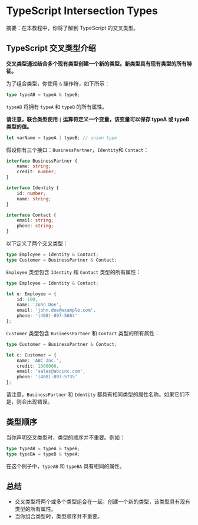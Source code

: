 # TypeScript Intersection Types

摘要：在本教程中，你将了解到 TypeScript 的交叉类型。

## TypeScript 交叉类型介绍

**交叉类型通过结合多个现有类型创建一个新的类型。新类型具有现有类型的所有特征。**

为了组合类型，你使用 `&` 操作符，如下所示：

```ts
type typeAB = typeA & typeB;
```

`typeAB` 将拥有 `typeA` 和 `typeB` 的所有属性。

**请注意，联合类型使用 `|` 运算符定义一个变量，该变量可以保存 typeA 或 typeB 类型的值。**

```ts
let varName = typeA | typeB; // union type
```

假设你有三个接口：`BusinessPartner`，`Identity`和 `Contact`：

```ts
interface BusinessPartner {
    name: string;
    credit: number;
}

interface Identity {
    id: number;
    name: string;
}

interface Contact {
    email: string;
    phone: string;
}

```

以下定义了两个交叉类型：

```ts
type Employee = Identity & Contact;
type Customer = BusinessPartner & Contact;
```

`Employee` 类型包含 `Identity` 和 `Contact` 类型的所有属性：

```ts
type Employee = Identity & Contact;

let e: Employee = {
    id: 100,
    name: 'John Doe',
    email: 'john.doe@example.com',
    phone: '(408)-897-5684'
};
```

`Customer` 类型包含 `BusinessPartner` 和 `Contact` 类型的所有属性：

```ts
type Customer = BusinessPartner & Contact;

let c: Customer = {
    name: 'ABC Inc.',
    credit: 1000000,
    email: 'sales@abcinc.com',
    phone: '(408)-897-5735'
};
```

请注意，`BusinessPartner` 和 `Identity` 都具有相同类型的属性名称。如果它们不是，则会出现错误。

## 类型顺序

当你声明交叉类型时，类型的顺序并不重要。例如：

```ts
type typeAB = typeA & typeB;
type typeBA = typeB & typeA;
```

在这个例子中，`typeAB` 和 `typeBA` 具有相同的属性。


## 总结

- 交叉类型将两个或多个类型组合在一起，创建一个新的类型，该类型具有现有类型的所有属性。
- 当你组合类型时，类型顺序并不重要。
